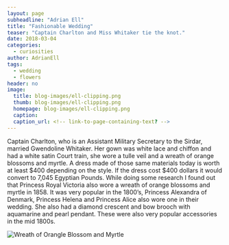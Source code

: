 ```yaml
---
layout: page
subheadline: "Adrian Ell"
title: "Fashionable Wedding"
teaser: "Captain Charlton and Miss Whitaker tie the knot."
date: 2018-03-04
categories:
  - curiosities
author: AdrianEll
tags:
  - wedding
  - flowers
header: no
image:
  title: blog-images/ell-clipping.png
  thumb: blog-images/ell-clipping.png
  homepage: blog-images/ell-clipping.png
  caption:
  caption_url: <!-- link-to-page-containing-text? -->
---
```

Captain Charlton, who is an Assistant Military Secretary to the Sirdar, married Gwendoline Whitaker. Her gown was white lace and chiffon and had a white satin Court train, she wore a tulle veil and a wreath of orange blossoms and myrtle. A dress made of those same materials today is worth at least $400 depending on the style. If the dress cost $400 dollars it would convert to 7,045 Egyptian Pounds. While doing some research I found out that Princess Royal Victoria also wore a wreath of orange blossoms and myrtle in 1858. It was very popular in the 1800’s, Princess Alexandra of Denmark, Princess Helena and Princess Alice also wore one in their wedding. She also had a diamond crescent and bow brooch with aquamarine and pearl pendant. These were also very popular accessories in the mid 1800s.

![Wreath of Orangle Blossom and Myrtle](https://www.bing.com/images/search?view=detailV2&ccid=o1JVy6nb&id=2DC4DFF61BAAA7C9A676BBFF9FD411BF44DB20EA&thid=OIP.o1JVy6nb9_yxKv5ZWPUsdQEsCd&mediaurl=https%3a%2f%2fs-media-cache-ak0.pinimg.com%2f600x315%2f57%2f9f%2ff8%2f579ff83cdb915c6d4d994d3825a3d528.jpg&exph=315&expw=600&q=head+wreaths+of+orange+blossom+and+myrtle&simid=608047855234908659&selectedIndex=8)
